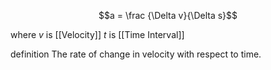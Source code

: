 
$$a = \frac {\Delta v}{\Delta s}$$

where
	$v$ is [[Velocity]]
	$t$ is [[Time Interval]]

definition
	The rate of change in velocity with respect to time.